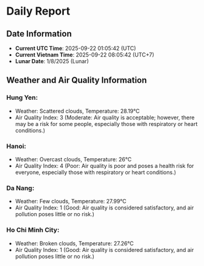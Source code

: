 # Daily Report
## Date Information
- **Current UTC Time**: 2025-09-22 01:05:42 (UTC)
- **Current Vietnam Time**: 2025-09-22 08:05:42 (UTC+7)
- **Lunar Date**: 1/8/2025 (Lunar)

## Weather and Air Quality Information

### Hung Yen:
- Weather: Scattered clouds, Temperature: 28.19°C
- Air Quality Index: 3 (Moderate: Air quality is acceptable; however, there may be a risk for some people, especially those with respiratory or heart conditions.)

### Hanoi:
- Weather: Overcast clouds, Temperature: 26°C
- Air Quality Index: 4 (Poor: Air quality is poor and poses a health risk for everyone, especially those with respiratory or heart conditions.)

### Da Nang:
- Weather: Few clouds, Temperature: 27.99°C
- Air Quality Index: 1 (Good: Air quality is considered satisfactory, and air pollution poses little or no risk.)

### Ho Chi Minh City:
- Weather: Broken clouds, Temperature: 27.26°C
- Air Quality Index: 1 (Good: Air quality is considered satisfactory, and air pollution poses little or no risk.)
